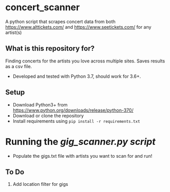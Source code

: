 # concert_scanner
A python script that scrapes concert data from both https://www.alttickets.com/ and https://www.seetickets.com/ for any artist(s)

## What is this repository for? ##
Finding concerts for the artists you love across multiple sites. Saves results as a csv file.
* Developed and tested with Python 3.7, should work for 3.6+.

## Setup ##
* Download Python3+ from https://www.python.org/downloads/release/python-370/
* Download or clone the repository 
* Install requirements using ```pip install -r requirements.txt```

# Running the *gig_scanner.py script* #
* Populate the gigs.txt file with artists you want to scan for and run!

## To Do ##
1. Add location filter for gigs
